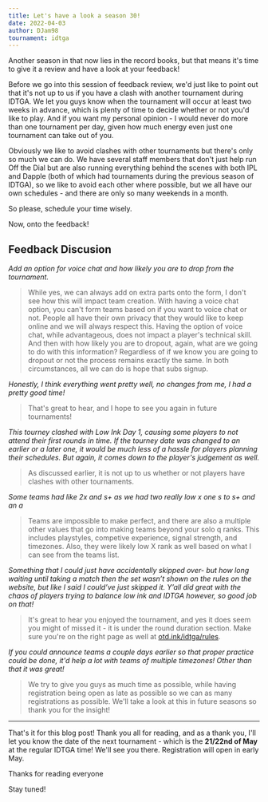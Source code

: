 ```yaml
---
title: Let's have a look a season 30!
date: 2022-04-03
author: DJam98
tournament: idtga
---
```


Another season in that now lies in the record books, but that means it's time to give it a review and have a look at your feedback!

Before we go into this session of feedback review, we'd just like to point out that it's not up to us if you have a clash with another tournament during IDTGA. We let you guys know when the tournament will occur at least two weeks in advance, which is plenty of time to decide whether or not you'd like to play. And if you want my personal opinion - I would never do more than one tournament per day, given how much energy even just one tournament can take out of you.

Obviously we like to avoid clashes with other tournaments but there's only so much we can do. We have several staff members that don't just help run Off the Dial but are also running everything behind the scenes with both IPL and Dapple (both of which had tournaments during the previous season of IDTGA), so we like to avoid each other where possible, but we all have our own schedules - and there are only so many weekends in a month.

So please, schedule your time wisely.

Now, onto the feedback!

## Feedback Discusion
*Add an option for voice chat and how likely you are to drop from the tournament.*
> While yes, we can always add on extra parts onto the form, I don't see how this will impact team creation. With having a voice chat option, you can't form teams based on if you want to voice chat or not. People all have their own privacy that they would like to keep online and we will always respect this. Having the option of voice chat, while advantageous, does not impact a player's technical skill. And then with how likely you are to dropout, again, what are we going to do with this information? Regardless of if we know you are going to dropout or not the process remains exactly the same. In both circumstances, all we can do is hope that subs signup.

*Honestly, I think everything went pretty well, no changes from me, I had a pretty good time!*
> That's great to hear, and I hope to see you again in future tournaments!

*This tourney clashed with Low Ink Day 1, causing some players to not attend their first rounds in time. If the tourney date was changed to an earlier or a later one, it would be much less of a hassle for players planning their schedules. But again, it comes down to the player's judgement as well.*
> As discussed earlier, it is not up to us whether or not players have clashes with other tournaments.

*Some teams had like 2x and s+ as we had two really low x one s to s+ and an a*
> Teams are impossible to make perfect, and there are also a multiple other values that go into making teams beyond your solo q ranks. This includes playstyles, competive experience, signal strength, and timezones. Also, they were likely low X rank as well based on what I can see from the teams list.

*Something that I could just have accidentally skipped over- but how long waiting until taking a match then the set wasn’t shown on the rules on the website, but like I said I could’ve just skipped it. Y’all did great with the chaos of players trying to balance low ink and IDTGA however, so good job on that!*
> It's great to hear you enjoyed the tournament, and yes it does seem you might of missed it - it is under the round duration section. Make sure you're on the right page as well at [otd.ink/idtga/rules](https://otd.ink/idtga/rules).

*If you could announce teams a couple days earlier so that proper practice could be done, it'd help a lot with teams of multiple timezones! Other than that it was great!*
> We try to give you guys as much time as possible, while having registration being open as late as possible so we can as many registrations as possible. We'll take a look at this in future seasons so thank you for the insight!

---

That's it for this blog post! Thank you all for reading, and as a thank you, I'll let you know the date of the next tournament - which is the **21/22nd of May** at the regular IDTGA time! We'll see you there. Registration will open in early May.

Thanks for reading everyone

Stay tuned!